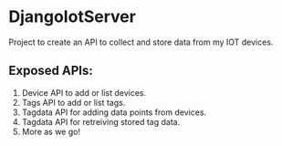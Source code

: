 # DjangoIotServer

Project to create an API to collect and store data from my IOT devices.

## Exposed APIs:
1. Device API to add or list devices.
2. Tags API to add or list tags.
3. Tagdata API for adding data points from devices.
4. Tagdata API for retreiving stored tag data.
5. More as we go!
